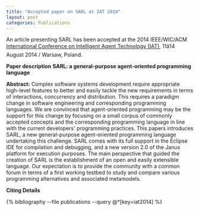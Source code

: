 ```yaml
---
title: "Accepted paper on SARL at IAT 2014"
layout: post
categories: Publications
---
```



An article presenting SARL has been accepted at the 2014 IEEE/WIC/ACM [International Conference on Intelligent Agent Technology (IAT)](http://wic2014.mimuw.edu.pl/iat/homepage), 11â14 August 2014 / Warsaw, Poland.


**Paper description**
**SARL: a general-purpose agent-oriented programming language**

**Abstract:**
Complex software systems development require appropriate high-level features to better and easily tackle the new requirements in terms of interactions, concurrency and distribution. This requires a paradigm change in software engineering and corresponding programming languages.
We are convinced that agent-oriented programming may be the support for this change by focusing on a small corpus of commonly accepted concepts and the corresponding programming language in line with the current developers' programming practices.
This papers introduces SARL, a new general-purpose agent-oriented programming language undertaking this challenge.
SARL comes with its full support in the Eclipse IDE for compilation and debugging, and a new version 2.0 of the Janus platform for execution purposes.
The main perspective that guided the creation of SARL is the establishment of an open and easily extensible language.
Our expectation is to provide the community with a common forum in terms of a first working testbed to study and compare various programming alternatives and associated metamodels.

**Citing Details**

{% bibliography --file publications --query @*[key=iat2014] %}

